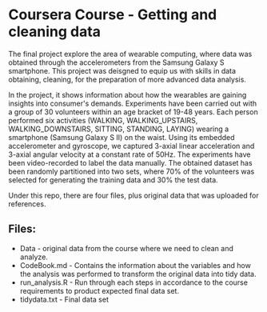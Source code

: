 # Coursera Course - Getting and cleaning data 
The final project explore the area of wearable computing, where data was obtained through the accelerometers from the Samsung Galaxy S smartphone. This project was deisgned to equip us with skills in data obtaining, cleaning, for the preparation of more advanced data analysis.

In the project, it shows information about how the wearables are gaining insights into consumer's demands. Experiments have been carried out with a group of 30 volunteers within an age bracket of 19-48 years. Each person performed six activities (WALKING, WALKING_UPSTAIRS, WALKING_DOWNSTAIRS, SITTING, STANDING, LAYING) wearing a smartphone (Samsung Galaxy S II) on the waist. Using its embedded accelerometer and gyroscope, we captured 3-axial linear acceleration and 3-axial angular velocity at a constant rate of 50Hz. The experiments have been video-recorded to label the data manually. The obtained dataset has been randomly partitioned into two sets, where 70% of the volunteers was selected for generating the training data and 30% the test data.

Under this repo, there are four files, plus original data that was uploaded for references. 

## Files:
 - Data - original data from the course where we need to clean and analyze.
 - CodeBook.md - Contains the information about the variables and how the analysis was performed to transform the original data into tidy data.
 - run_analysis.R - Run through each steps in accordance to the course requirements to product expected final data set.
 - tidydata.txt - Final data set 
